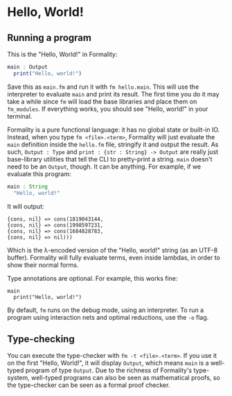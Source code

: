 # Hello, World!

## Running a program

This is the "Hello, World!" in Formality:

```javascript
main : Output
  print("Hello, world!")
```

Save this as `main.fm` and run it with `fm hello.main`. This will use the interpreter to evaluate `main` and print its result. The first time you do it may take a while since `fm` will load the base libraries and place them on `fm_modules`. If everything works, you should see "Hello, world!" in your terminal.

Formality is a pure functional language: it has no global state or built-in IO. Instead, when you type `fm <file>.<term>`, Formality will just evaluate the `main` definition inside the `hello.fm` file, stringify it and output the result. As such, `Output : Type` and `print : {str : String} -> Output` are really just base-library utilities that tell the CLI to pretty-print a string. `main` doesn't need to be an `Output`, though. It can be anything. For example, if we evaluate this program:

```javascript
main : String
  "Hello, world!"
```

It will output:

```
{cons, nil} => cons(1819043144,
{cons, nil} => cons(1998597231,
{cons, nil} => cons(1684828783,
{cons, nil} => nil)))
```

Which is the λ-encoded version of the "Hello, world!" string (as an UTF-8 buffer). Formality will fully evaluate terms, even inside lambdas, in order to show their normal forms. 

Type annotations are optional. For example, this works fine:

```
main
  print("Hello, world!")
```

By default, `fm` runs on the debug mode, using an interpreter. To run a program using interaction nets and optimal reductions, use the `-o` flag.

## Type-checking

You can execute the type-checker with `fm -t <file>.<term>`. If you use it on the first "Hello, World!", it will display `Output`, which means `main` is a well-typed program of type `Output`. Due to the richness of Formality's type-system, well-typed programs can also be seen as mathematical proofs, so the type-checker can be seen as a formal proof checker. 
